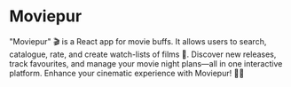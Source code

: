 # Moviepur
"Moviepur" 🎬 is a React app for movie buffs. It allows users to search, catalogue, rate, and create watch-lists of films 🍿. Discover new releases, track favourites, and manage your movie night plans—all in one interactive platform. Enhance your cinematic experience with Moviepur! 🎥✨
